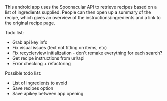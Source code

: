 This android app uses the Spoonacular API to retrieve recipes based on a list of ingredients supplied.
People can then open up a summary of the recipe, which gives an overview of the instructions/ingredients and a link to the original recipe page.

Todo list:
- Grab api key info
- Fix visual issues (text not fitting on items, etc)
- Fix recyclerview initialization - don't remake everything for each search?
- Get recipe instructions from url/api
- Error checking + refactoring

Possible todo list:
- List of ingredients to avoid
- Save recipes option
- Save apikey between app opening